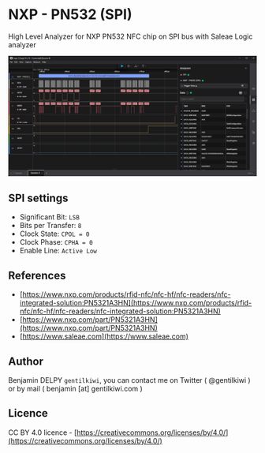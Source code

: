 # NXP - PN532 (SPI)
High Level Analyzer for NXP PN532 NFC chip on SPI bus with Saleae Logic analyzer

![](logic2_nxp_pn532.png)

## SPI settings
- Significant Bit: `LSB`
- Bits per Transfer: `8`
- Clock State: `CPOL = 0`
- Clock Phase: `CPHA = 0`
- Enable Line: `Active Low`

## References
- [https://www.nxp.com/products/rfid-nfc/nfc-hf/nfc-readers/nfc-integrated-solution:PN5321A3HN](https://www.nxp.com/products/rfid-nfc/nfc-hf/nfc-readers/nfc-integrated-solution:PN5321A3HN)
- [https://www.nxp.com/part/PN5321A3HN](https://www.nxp.com/part/PN5321A3HN)
- [https://www.saleae.com](https://www.saleae.com)

## Author
Benjamin DELPY `gentilkiwi`, you can contact me on Twitter ( @gentilkiwi ) or by mail ( benjamin [at] gentilkiwi.com )

## Licence
CC BY 4.0 licence - [https://creativecommons.org/licenses/by/4.0/](https://creativecommons.org/licenses/by/4.0/)